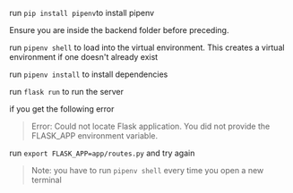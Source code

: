 run `pip install pipenv`to install pipenv

Ensure you are inside the backend folder before preceding.

run `pipenv shell` to load into the virtual environment. This creates a virtual environment if one doesn't already exist

run `pipenv install` to install dependencies

run `flask run` to run the server

if you get the following error
> Error: Could not locate Flask application. You did not provide the FLASK_APP environment variable.

run `export FLASK_APP=app/routes.py` and try again

> Note: you have to run `pipenv shell` every time you open a new terminal
